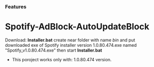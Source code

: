 ### Features

# Spotify-AdBlock-AutoUpdateBlock
Download:
**Installer.bat**
create near folder with name *bin* and put downloaded exe of Spotify installer version 1.0.80.474.exe named "Spotify_v1.0.80.474.exe" then start **Installer.bat**

- This poroject works only with: 1.0.80.474 version.
